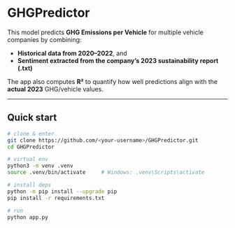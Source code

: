 # GHGPredictor

This model predicts **GHG Emissions per Vehicle** for multiple vehicle companies by combining:
- **Historical data from 2020–2022**, and
- **Sentiment extracted from the company’s 2023 sustainability report (.txt)**

The app also computes **R²** to quantify how well predictions align with the **actual 2023** GHG/vehicle values.

---

## Quick start

```bash
# clone & enter
git clone https://github.com/<your-username>/GHGPredictor.git
cd GHGPredictor

# virtual env
python3 -m venv .venv
source .venv/bin/activate     # Windows: .venv\Scripts\activate

# install deps
python -m pip install --upgrade pip
pip install -r requirements.txt

# run
python app.py
